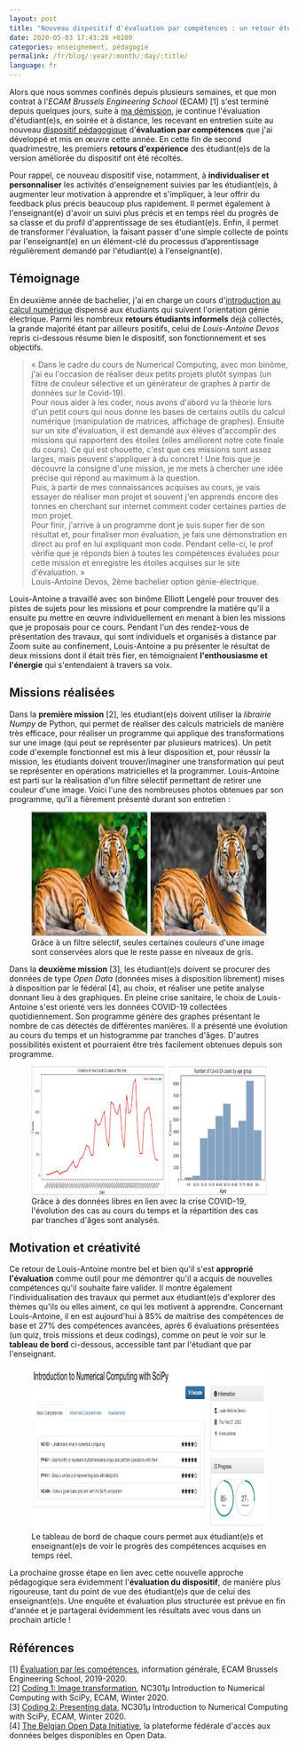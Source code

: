 ```yaml
---
layout: post
title: "Nouveau dispositif d'évaluation par compétences : un retour étudiant"
date: 2020-05-03 17:43:28 +0200
categories: enseignement, pédagogie
permalink: /fr/blog/:year/:month/:day/:title/
language: fr
---
```


Alors que nous sommes confinés depuis plusieurs semaines, et que mon contrat à l'_ECAM Brussels Engineering School_ (ECAM) [1] s'est terminé depuis quelques jours, suite à [ma démission](/fr/blog/2020/02/17/pourquoi-jai-demissionne-de-lecam/), je continue l'évaluation d'étudiant(e)s, en soirée et à distance, les recevant en entretien suite au nouveau [dispositif pédagogique](/fr/blog/2020/01/31/evaluation-par-competences-a-lecam-un-premier-bilan-apres-un-quadrimestre/)  d'**évaluation par compétences** que j'ai développé et mis en œuvre cette année. En cette fin de second quadrimestre, les premiers **retours d'expérience** des étudiant(e)s de la version améliorée du dispositif ont été récoltés.

Pour rappel, ce nouveau dispositif vise, notamment, à **individualiser et personnaliser** les activités d'enseignement suivies par les étudiant(e)s, à augmenter leur motivation à apprendre et s'impliquer, à leur offrir du feedback plus précis beaucoup plus rapidement. Il permet également à l'enseignant(e) d'avoir un suivi plus précis et en temps réel du progrès de sa classe et du profil d'apprentissage de ses étudiant(e)s. Enfin, il permet de transformer l'évaluation, la faisant passer d'une simple collecte de points par l'enseignant(e) en un élément-clé du processus d’apprentissage régulièrement demandé par l'étudiant(e) à l'enseignant(e).

## Témoignage

En deuxième année de bachelier, j'ai en charge un cours d'[introduction au calcul numérique](/fr/teaching/ecam/numcomp/) dispensé aux étudiants qui suivent l'orientation génie électrique. Parmi les nombreux **retours étudiants informels** déjà collectés, la grande majorité étant par ailleurs positifs, celui de _Louis-Antoine Devos_ repris ci-dessous résume bien le dispositif, son fonctionnement et ses objectifs.

> « Dans le cadre du cours de Numerical Computing, avec mon binôme, j'ai eu l'occasion de réaliser deux petits projets plutôt sympas (un filtre de couleur sélective et un générateur de graphes à partir de données sur le Covid-19).<br>
> Pour nous aider à les coder, nous avons d'abord vu la théorie lors d'un petit cours qui nous donne les bases de certains outils du calcul numérique (manipulation de matrices, affichage de graphes). Ensuite sur un site d'évaluation, il est demandé aux élèves d'accomplir des missions qui rapportent des étoiles (elles améliorent notre cote finale du cours). Ce qui est chouette, c'est que ces missions sont assez larges, mais peuvent s'appliquer à du concret ! Une fois que je découvre la consigne d'une mission, je me mets à chercher une idée précise qui répond au maximum à la question.<br>
> Puis, à partir de mes connaissances acquises au cours, je vais essayer de réaliser mon projet et souvent j'en apprends encore des tonnes en cherchant sur internet comment coder certaines parties de mon projet.<br>
> Pour finir, j'arrive à un programme dont je suis super fier de son résultat et, pour finaliser mon évaluation, je fais une démonstration en direct au prof en lui expliquant mon code. Pendant celle-ci, le prof vérifie que je réponds bien à toutes les compétences évaluées pour cette mission et enregistre les étoiles acquises sur le site d'évaluation. »<br>
> Louis-Antoine Devos, 2ème bachelier option génie-électrique.

Louis-Antoine a travaillé avec son binôme Elliott Lengelé pour trouver des pistes de sujets pour les missions et pour comprendre la matière qu'il a ensuite pu mettre en œuvre individuellement en menant à bien les missions que je proposais pour ce cours. Pendant l'un des rendez-vous de présentation des travaux, qui sont individuels et organisés à distance par Zoom suite au confinement, Louis-Antoine a pu présenter le résultat de deux missions dont il était très fier, en témoignaient **l'enthousiasme et l'énergie** qui s'entendaient à travers sa voix.

## Missions réalisées

Dans la **première mission** [2], les étudiant(e)s doivent utiliser la _librairie Numpy_ de Python, qui permet de réaliser des calculs matriciels de manière très efficace, pour réaliser un programme qui applique des transformations sur une image (qui peut se représenter par plusieurs matrices). Un petit code d'exemple fonctionnel est mis à leur disposition et, pour réussir la mission, les étudiants doivent trouver/imaginer une transformation qui peut se représenter en opérations matricielles et la programmer. Louis-Antoine est parti sur la réalisation d'un filtre sélectif permettant de retirer une couleur d'une image. Voici l'une des nombreuses photos obtenues par son programme, qu'il a fièrement présenté durant son entretien :

<figure>
  <img src="/images/blog/numcomp-mission1-devos.png" width="800" height="224" alt="Étudiant de master passant un quiz">
  <figcaption>Grâce à un filtre sélectif, seules certaines couleurs d'une image sont conservées alors que le reste passe en niveaux de gris.</figcaption>
</figure>

Dans la **deuxième mission** [3], les étudiant(e)s doivent se procurer des données de type _Open Data_ (données mises à disposition librement) mises à disposition par le fédéral [4], au choix, et réaliser une petite analyse donnant lieu à des graphiques. En pleine crise sanitaire, le choix de Louis-Antoine s'est orienté vers les données COVID-19 collectées quotidiennement. Son programme génère des graphes présentant le nombre de cas détectés de différentes manières. Il a présenté une évolution au cours du temps et un histogramme par tranches d'âges. D'autres possibilités existent et pourraient être très facilement obtenues depuis son programme.

<figure>
  <img src="/images/blog/numcomp-mission2-devos.png" width="800" height="231" alt="Étudiant de master passant un quiz">
  <figcaption>Grâce à des données libres en lien avec la crise COVID-19, l'évolution des cas au cours du temps et la répartition des cas par tranches d'âges sont analysés.</figcaption>
</figure>

## Motivation et créativité

Ce retour de Louis-Antoine montre bel et bien qu'il s'est **approprié l'évaluation** comme outil pour me démontrer qu'il a acquis de nouvelles compétences qu'il souhaite faire valider. Il montre également l'individualisation des travaux qui permet aux étudiant(e)s d'explorer des thèmes qu'ils ou elles aiment, ce qui les motivent à apprendre. Concernant Louis-Antoine, il en est aujourd'hui à 85% de maitrise des compétences de base et 27% des compétences avancées, après 6 évaluations présentées (un quiz, trois missions et deux codings), comme on peut le voir sur le **tableau de bord** ci-dessous, accessible tant par l'étudiant que par l'enseignant.

<figure>
  <img src="/images/blog/stars-system-devos.png" width="800" height="295" alt="Étudiant de master passant un quiz">
  <figcaption>Le tableau de bord de chaque cours permet aux étudiant(e)s et enseignant(e)s de voir le progrès des compétences acquises en temps réel.</figcaption>
</figure>

La prochaine grosse étape en lien avec cette nouvelle approche pédagogique sera évidemment l'**évaluation du dispositif**, de manière plus rigoureuse, tant du point de vue des étudiant(e)s que de celui des enseignant(e)s. Une enquête et évaluation plus structurée est prévue en fin d'année et je partagerai évidemment les résultats avec vous dans un prochain article !

## Références

[1] [Évaluation par les compétences](/files/ecam/general/ECAM-Evaluation-Par-Competence-Slides.pdf), information générale, ECAM Brussels Engineering School, 2019-2020.<br>
[2] [Coding 1: Image transformation](/files/ucourses/numcomp/NumCompScipy-Coding1.pdf), NC301µ Introduction to Numerical Computing with SciPy, ECAM, Winter 2020.<br>
[3] [Coding 2: Presenting data](/files/ucourses/numcomp/NumCompScipy-Coding2.pdf), NC301µ Introduction to Numerical Computing with SciPy, ECAM, Winter 2020.<br>
[4] [The Belgian Open Data Initiative](https://data.gov.be/en), la plateforme fédérale d'accès aux données belges disponibles en Open Data.
